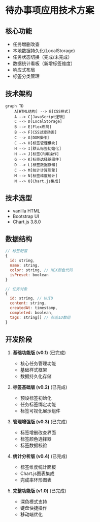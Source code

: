 # 待办事项应用技术方案

## 核心功能
- 任务增删改查
- 本地数据持久化(LocalStorage)
- 任务状态切换（完成/未完成）
- 数据统计看板（新增标签维度）
- 响应式布局
- 标签分类管理

## 技术架构
```mermaid
graph TD
    A[HTML结构] --> B[CSS样式]
    A --> C[JavaScript逻辑]
    C --> D[LocalStorage]
    B --> E[Flex布局]
    B --> F[CSS过渡动画]
    C --> G[DOM操作]
    C --> H[标签管理模块]
    H --> I[默认标签初始化]
    H --> J[标签CRUD操作]
    G --> K[标签选择器组件]
    D --> L[标签数据存储]
    C --> M[统计计算引擎]
    M --> N[标签维度统计]
    N --> O[Chart.js集成]
```

## 技术选型
- vanilla HTML
- Bootstrap UI
- Chart.js 3.8.0

## 数据结构
```javascript
// 标签配置
{
  id: string,
  name: string,
  color: string, // HEX颜色代码
  isPreset: boolean
}

// 任务对象
{
  id: string, // UUID
  content: string,
  createdAt: timestamp,
  completed: boolean,
  tags: string[] // 标签ID数组
}
```

## 开发阶段
1. **基础功能版 (v0.1)** (已完成)
   - 核心任务管理功能
   - 基础样式框架
   - 数据持久化存储

2. **标签基础版 (v0.2)** (已完成)
   - 预设标签初始化
   - 任务标签绑定功能
   - 标签可视化展示组件

3. **管理增强版 (v0.3)** (已完成)
   - 标签增删改查界面
   - 标签颜色选择器
   - 标签数据校验

4. **统计分析版 (v0.4)** (已完成)
   - 标签维度统计面板
   - Chart.js图表集成
   - 完成率环形图表

5. **完整功能版 (v1.0)** (已完成)
   - 深色模式支持
   - 键盘快捷操作
   - 移动端优化
